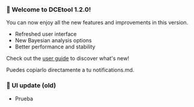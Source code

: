 ### 🎉 Welcome to DCEtool 1.2.0!

You can now enjoy all the new features and improvements in this version.

- Refreshed user interface  
- New Bayesian analysis options  
- Better performance and stability  

Check out the [user guide](https://danielpereztr.github.io/posts/DCEtool/) to discover what's new!

Puedes copiarlo directamente a tu notifications.md.

### 🎨 UI update (old)

- Prueba

